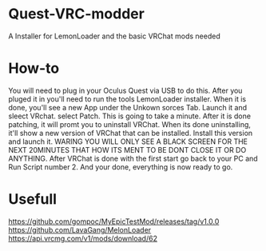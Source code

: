 # Quest-VRC-modder
A Installer for LemonLoader and the basic VRChat mods needed

# How-to
You will need to plug in your Oculus Quest via USB to do this. 
After you pluged it in you'll need to run the tools LemonLoader installer. 
When it is done, you'll see a new App under the Unkown sorces Tab. 
Launch it and sleect VRchat. 
select Patch. 
This is going to take a minute. 
After it is done patching, it will promt you to uninstall VRChat. 
When its done uninstalling, it'll show a new version of VRChat that can be installed. 
Install this version and launch it. 
WARING YOU WILL ONLY SEE A BLACK SCREEN FOR THE NEXT 20MINUTES THAT HOW ITS MENT TO BE DONT CLOSE IT OR DO ANYTHING. 
After VRChat is done with the first start go back to your PC and Run Script number 2. 
And your done, everything is now ready to go. 
# Usefull
https://github.com/gompoc/MyEpicTestMod/releases/tag/v1.0.0
https://github.com/LavaGang/MelonLoader
https://api.vrcmg.com/v1/mods/download/62
